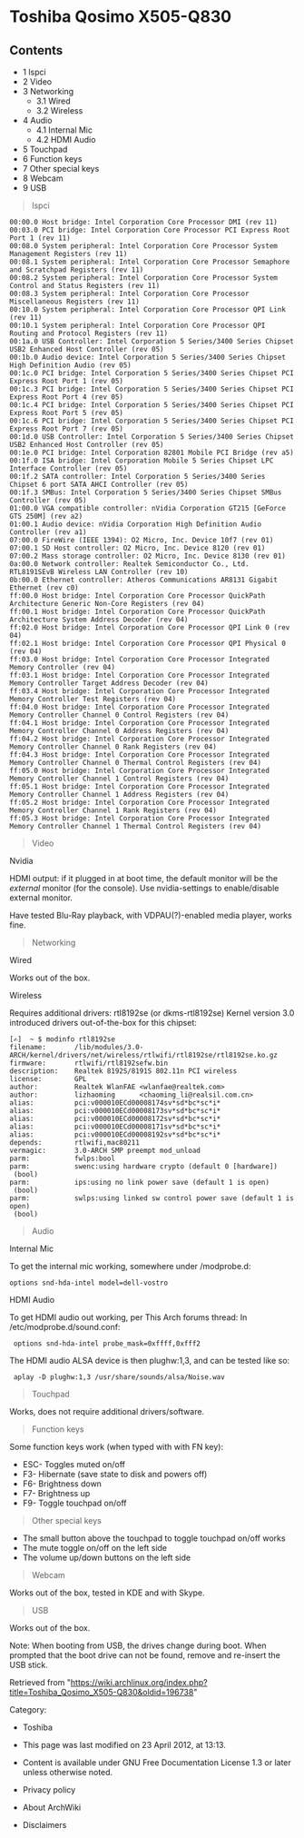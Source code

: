 Toshiba Qosimo X505-Q830
========================

Contents
--------

-   1 lspci
-   2 Video
-   3 Networking
    -   3.1 Wired
    -   3.2 Wireless
-   4 Audio
    -   4.1 Internal Mic
    -   4.2 HDMI Audio
-   5 Touchpad
-   6 Function keys
-   7 Other special keys
-   8 Webcam
-   9 USB

> lspci

    00:00.0 Host bridge: Intel Corporation Core Processor DMI (rev 11)
    00:03.0 PCI bridge: Intel Corporation Core Processor PCI Express Root Port 1 (rev 11)
    00:08.0 System peripheral: Intel Corporation Core Processor System Management Registers (rev 11)
    00:08.1 System peripheral: Intel Corporation Core Processor Semaphore and Scratchpad Registers (rev 11)
    00:08.2 System peripheral: Intel Corporation Core Processor System Control and Status Registers (rev 11)
    00:08.3 System peripheral: Intel Corporation Core Processor Miscellaneous Registers (rev 11)
    00:10.0 System peripheral: Intel Corporation Core Processor QPI Link (rev 11)
    00:10.1 System peripheral: Intel Corporation Core Processor QPI Routing and Protocol Registers (rev 11)
    00:1a.0 USB Controller: Intel Corporation 5 Series/3400 Series Chipset USB2 Enhanced Host Controller (rev 05)
    00:1b.0 Audio device: Intel Corporation 5 Series/3400 Series Chipset High Definition Audio (rev 05)
    00:1c.0 PCI bridge: Intel Corporation 5 Series/3400 Series Chipset PCI Express Root Port 1 (rev 05)
    00:1c.3 PCI bridge: Intel Corporation 5 Series/3400 Series Chipset PCI Express Root Port 4 (rev 05)
    00:1c.4 PCI bridge: Intel Corporation 5 Series/3400 Series Chipset PCI Express Root Port 5 (rev 05)
    00:1c.6 PCI bridge: Intel Corporation 5 Series/3400 Series Chipset PCI Express Root Port 7 (rev 05)
    00:1d.0 USB Controller: Intel Corporation 5 Series/3400 Series Chipset USB2 Enhanced Host Controller (rev 05)
    00:1e.0 PCI bridge: Intel Corporation 82801 Mobile PCI Bridge (rev a5)
    00:1f.0 ISA bridge: Intel Corporation Mobile 5 Series Chipset LPC Interface Controller (rev 05)
    00:1f.2 SATA controller: Intel Corporation 5 Series/3400 Series Chipset 6 port SATA AHCI Controller (rev 05)
    00:1f.3 SMBus: Intel Corporation 5 Series/3400 Series Chipset SMBus Controller (rev 05)
    01:00.0 VGA compatible controller: nVidia Corporation GT215 [GeForce GTS 250M] (rev a2)
    01:00.1 Audio device: nVidia Corporation High Definition Audio Controller (rev a1)
    07:00.0 FireWire (IEEE 1394): O2 Micro, Inc. Device 10f7 (rev 01)
    07:00.1 SD Host controller: O2 Micro, Inc. Device 8120 (rev 01)
    07:00.2 Mass storage controller: O2 Micro, Inc. Device 8130 (rev 01)
    0a:00.0 Network controller: Realtek Semiconductor Co., Ltd. RTL8191SEvB Wireless LAN Controller (rev 10)
    0b:00.0 Ethernet controller: Atheros Communications AR8131 Gigabit Ethernet (rev c0)
    ff:00.0 Host bridge: Intel Corporation Core Processor QuickPath Architecture Generic Non-Core Registers (rev 04)
    ff:00.1 Host bridge: Intel Corporation Core Processor QuickPath Architecture System Address Decoder (rev 04)
    ff:02.0 Host bridge: Intel Corporation Core Processor QPI Link 0 (rev 04)
    ff:02.1 Host bridge: Intel Corporation Core Processor QPI Physical 0 (rev 04)
    ff:03.0 Host bridge: Intel Corporation Core Processor Integrated Memory Controller (rev 04)
    ff:03.1 Host bridge: Intel Corporation Core Processor Integrated Memory Controller Target Address Decoder (rev 04)
    ff:03.4 Host bridge: Intel Corporation Core Processor Integrated Memory Controller Test Registers (rev 04)
    ff:04.0 Host bridge: Intel Corporation Core Processor Integrated Memory Controller Channel 0 Control Registers (rev 04)
    ff:04.1 Host bridge: Intel Corporation Core Processor Integrated Memory Controller Channel 0 Address Registers (rev 04)
    ff:04.2 Host bridge: Intel Corporation Core Processor Integrated Memory Controller Channel 0 Rank Registers (rev 04)
    ff:04.3 Host bridge: Intel Corporation Core Processor Integrated Memory Controller Channel 0 Thermal Control Registers (rev 04)
    ff:05.0 Host bridge: Intel Corporation Core Processor Integrated Memory Controller Channel 1 Control Registers (rev 04)
    ff:05.1 Host bridge: Intel Corporation Core Processor Integrated Memory Controller Channel 1 Address Registers (rev 04)
    ff:05.2 Host bridge: Intel Corporation Core Processor Integrated Memory Controller Channel 1 Rank Registers (rev 04)
    ff:05.3 Host bridge: Intel Corporation Core Processor Integrated Memory Controller Channel 1 Thermal Control Registers (rev 04)

> Video

Nvidia

HDMI output: if it plugged in at boot time, the default monitor will be
the *external* monitor (for the console). Use nvidia-settings to
enable/disable external monitor.

Have tested Blu-Ray playback, with VDPAU(?)-enabled media player, works
fine.

> Networking

Wired

Works out of the box.

Wireless

Requires additional drivers: rtl8192se (or dkms-rtl8192se) Kernel
version 3.0 introduced drivers out-of-the-box for this chipset:


    [✍]  ~ $ modinfo rtl8192se                                                                                                                                                         
    filename:       /lib/modules/3.0-ARCH/kernel/drivers/net/wireless/rtlwifi/rtl8192se/rtl8192se.ko.gz
    firmware:       rtlwifi/rtl8192sefw.bin
    description:    Realtek 8192S/8191S 802.11n PCI wireless
    license:        GPL
    author:         Realtek WlanFAE <wlanfae@realtek.com>
    author:         lizhaoming      <chaoming_li@realsil.com.cn>
    alias:          pci:v000010ECd00008174sv*sd*bc*sc*i*
    alias:          pci:v000010ECd00008173sv*sd*bc*sc*i*
    alias:          pci:v000010ECd00008172sv*sd*bc*sc*i*
    alias:          pci:v000010ECd00008171sv*sd*bc*sc*i*
    alias:          pci:v000010ECd00008192sv*sd*bc*sc*i*
    depends:        rtlwifi,mac80211
    vermagic:       3.0-ARCH SMP preempt mod_unload 
    parm:           fwlps:bool
    parm:           swenc:using hardware crypto (default 0 [hardware])
     (bool)
    parm:           ips:using no link power save (default 1 is open)
     (bool)
    parm:           swlps:using linked sw control power save (default 1 is open)
     (bool)

> Audio

Internal Mic

To get the internal mic working, somewhere under /modprobe.d:

    options snd-hda-intel model=dell-vostro

HDMI Audio

To get HDMI audio out working, per This Arch forums thread: In
/etc/modprobe.d/sound.conf:

     options snd-hda-intel probe_mask=0xffff,0xfff2

The HDMI audio ALSA device is then plughw:1,3, and can be tested like
so:

     aplay -D plughw:1,3 /usr/share/sounds/alsa/Noise.wav

> Touchpad

Works, does not require additional drivers/software.

> Function keys

Some function keys work (when typed with with FN key):

-   ESC- Toggles muted on/off
-   F3- Hibernate (save state to disk and powers off)
-   F6- Brightness down
-   F7- Brightness up
-   F9- Toggle touchpad on/off

> Other special keys

-   The small button above the touchpad to toggle touchpad on/off works
-   The mute toggle on/off on the left side
-   The volume up/down buttons on the left side

> Webcam

Works out of the box, tested in KDE and with Skype.

> USB

Works out of the box.

Note: When booting from USB, the drives change during boot. When
prompted that the boot drive can not be found, remove and re-insert the
USB stick.

Retrieved from
"https://wiki.archlinux.org/index.php?title=Toshiba_Qosimo_X505-Q830&oldid=196738"

Category:

-   Toshiba

-   This page was last modified on 23 April 2012, at 13:13.
-   Content is available under GNU Free Documentation License 1.3 or
    later unless otherwise noted.
-   Privacy policy
-   About ArchWiki
-   Disclaimers
